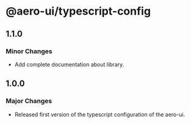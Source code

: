 # @aero-ui/typescript-config

## 1.1.0

### Minor Changes

- Add complete documentation about library.

## 1.0.0

### Major Changes

- Released first version of the typescript configuration of the aero-ui.
